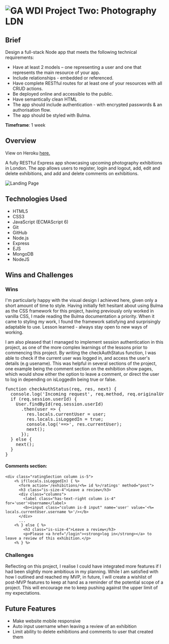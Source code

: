 #  ![GA](https://camo.githubusercontent.com/6ce15b81c1f06d716d753a61f5db22375fa684da/68747470733a2f2f67612d646173682e73332e616d617a6f6e6177732e636f6d2f70726f64756374696f6e2f6173736574732f6c6f676f2d39663838616536633963333837313639306533333238306663663535376633332e706e67) WDI Project Two: Photography LDN

## Brief
Design a full-stack Node app that meets the following technical requirements:

* Have at least 2 models – one representing a user and one that represents the main resource of your app.
* Include relationships - embedded or referenced.
* Have complete RESTful routes for at least one of your resources with all CRUD actions.
* Be deployed online and accessible to the public.
* Have semantically clean HTML
* The app should include authentication - with encrypted passwords & an authorisation flow.
* The app should be styled with Bulma.

**Timeframe**: 1 week

## Overview
View on Heroku [here.](https://fierce-earth-26546.herokuapp.com/)

A fully RESTful Express app showcasing upcoming photography exhibitions in London. The app allows users to register, login and logout, add, edit and delete exhibitions, and add and delete comments on exhibitions.

![Landing Page](images/p2-Demo.gif)

## Technologies Used

* HTML5
* CSS3
* JavaScript (ECMAScript 6)
* Git
* GitHub
* Node.js
* Express
* EJS
* MongoDB
* NodeJS

## Wins and Challenges

### Wins
I'm particularly happy with the visual design I achieved here, given only a short amount of time to style. Having initially felt hesitant about using Bulma as the CSS framework for this project, having previously only worked in vanilla CSS, I made reading the Bulma documentation a priority. When it came to styling my work, I found the framework satisfying and surprisingly adaptable to use. Lesson learned - always stay open to new ways of working. 

I am also pleased that I managed to implement session authentication in this project, as one of the more complex learnings of the lessons prior to commencing this project. By writing the checkAuthStatus function, I was able to check if the current user was logged in, and access the user's details (e.g usename). This was helpful in several sections of the project, one example being the comment section on the exhibition show pages, which would show either the option to leave a comment, or direct the user to log in depending on isLoggedIn being true or false.

<pre>
function checkAuthStatus(req, res, next) {
  console.log('Incoming request', req.method, req.originalUrl);
  if (req.session.userId) {
    User.findById(req.session.userId)
      .then(user => {
        res.locals.currentUser = user;
        res.locals.isLoggedIn = true;
        console.log('==>', res.currentUser);
        next();
      });
  } else {
    next();
  }
}
</pre>

#### Comments section:
```
<div class="ratingSection column is-5">
    <% if(locals.isLoggedIn) { %>
      <form action='/exhibitions/<%= id %>/ratings' method="post">
      <h3 class="is-size-4">Leave a review</h3>
      <div class="columns">
        <label class="has-text-right column is-4" for='user'>Username</label>
        <b><input class="column is-8 input" name='user' value='<%= locals.currentUser.username %>'/></b>
      </div>
      ...
    <% } else { %>
        <h3 class="is-size-4">Leave a review</h3>
        <p>Please <a href="/login"><strong>log in</strong></a> to leave a review of this exhibition.</p>
    <% } %>
```


### Challenges
Reflecting on this project, I realise I could have integrated more features if I had been slightly more ambitious in my planning. While I am satisfied with how I outlined and reached my MVP, in future, I will create a wishlist of post-MVP features to keep at hand as a reminder of the potential scope of a project. This will encourage me to keep pushing against the upper limit of my expectations. 

## Future Features
* Make website mobile responsive
* Auto input username when leaving a review of an exhibition
* Limit ability to delete exhibitions and comments to user that created them
